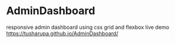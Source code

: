 # AdminDashboard
responsive admin dashboard using css grid and flexbox
live demo
https://tusharupa.github.io/AdminDashboard/
